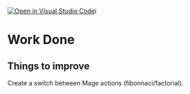 [![Open in Visual Studio Code](https://classroom.github.com/assets/open-in-vscode-c66648af7eb3fe8bc4f294546bfd86ef473780cde1dea487d3c4ff354943c9ae.svg)](https://classroom.github.com/online_ide?assignment_repo_id=7547883&assignment_repo_type=AssignmentRepo)i

# Work Done

## Things to improve
Create a switch between Mage actions (fibonnaci/factorial).
